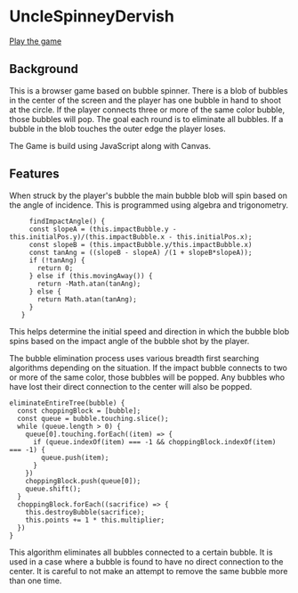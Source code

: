 # UncleSpinneyDervish

[Play the game](http://edruskat14.live/UncleSpinneyDervish/)

## Background  
  This is a browser game based on bubble spinner. There is a blob of bubbles in the center of the screen and the player has one bubble in hand to shoot at the circle. If the player connects three or more of the same color bubble, those bubbles will pop. The goal each round is to eliminate all bubbles. If a bubble in the blob touches the outer edge the player loses.  

  The Game is build using JavaScript along with Canvas.

## Features
  When struck by the player's bubble the main bubble blob will spin based on the angle of incidence. This is programmed using algebra and trigonometry.  
  ```   
       findImpactAngle() {
       const slopeA = (this.impactBubble.y - this.initialPos.y)/(this.impactBubble.x - this.initialPos.x);
       const slopeB = (this.impactBubble.y/this.impactBubble.x)
       const tanAng = ((slopeB - slopeA) /(1 + slopeB*slopeA));
       if (!tanAng) {
         return 0;
       } else if (this.movingAway()) {
         return -Math.atan(tanAng);
       } else {
         return Math.atan(tanAng);
       }
     }
```  
This helps determine the initial speed and direction in which the bubble blob spins based on the impact angle of the bubble shot by the player.

The bubble elimination process uses various breadth first searching algorithms depending on the situation. If the impact bubble connects to two or more of the same color, those bubbles will be popped. Any bubbles who have lost their direct connection to the center will also be popped.
```
eliminateEntireTree(bubble) {
  const choppingBlock = [bubble];
  const queue = bubble.touching.slice();
  while (queue.length > 0) {
    queue[0].touching.forEach((item) => {
      if (queue.indexOf(item) === -1 && choppingBlock.indexOf(item) === -1) {
        queue.push(item);
      }
    })
    choppingBlock.push(queue[0]);
    queue.shift();
  }
  choppingBlock.forEach((sacrifice) => {
    this.destroyBubble(sacrifice);
    this.points += 1 * this.multiplier;
  })
}
```
This algorithm eliminates all bubbles connected to a certain bubble. It is used in a case where a bubble is found to have no direct connection to the center. It is careful to not make an attempt to remove the same bubble more than one time.
